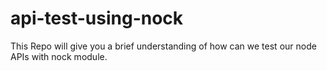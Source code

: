 # api-test-using-nock
This Repo will give you a brief understanding of how can we test our node APIs with nock module.
